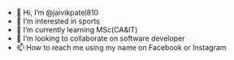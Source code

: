 - 👋 Hi, I’m @jaivikpatel810
- 👀 I’m interested in sports
- 🌱 I’m currently learning MSc(CA&IT)
- 💞️ I’m looking to collaborate on software developer
- 📫 How to reach me using my name on Facebook or Instagram

<!---
jaivikpatel810/jaivikpatel810 is a ✨ special ✨ repository because its `README.md` (this file) appears on your GitHub profile.
You can click the Preview link to take a look at your changes.
--->
